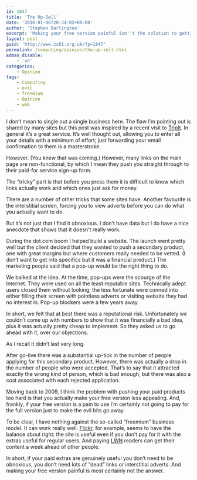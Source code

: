 ```yaml
---
id: 1847
title: 'The Up-Sell'
date: '2010-01-06T20:34:02+00:00'
author: 'Stephen Darlington'
excerpt: 'Making your free version painful isn''t the solution to getting people to upgrade. It''ll drive them away!'
layout: post
guid: 'http://www.zx81.org.uk/?p=1847'
permalink: /computing/opinion/the-up-sell.html
adman_disable:
    - 'on'
categories:
    - Opinion
tags:
    - Computing
    - evil
    - freemium
    - Opinion
    - web
---
```


I don’t mean to single out a single business here. The flaw I’m pointing out is shared by many sites but this post was inspired by a recent visit to [TripIt](http://www.tripit.com/). In general it’s a great service. It’s well thought out, allowing you to enter all your details with a minimum of effort; just forwarding your email confirmation to them is a masterstroke.

However. (You knew that was coming.) However, many links on the main page are non-functional, by which I mean they push you straight through to their paid-for service sign-up form.

The “tricky” part is that before you press them it is difficult to know which links actually work and which ones just ask for money.

There are a number of other tricks that some sites have. Another favourite is the interstitial screen, forcing you to view adverts before you can do what you actually want to do.

But it’s not just that I find it obnoxious. I don’t have data but I do have a nice anecdote that shows that it doesn’t really work.

During the dot.com boom I helped build a website. The launch went pretty well but the client decided that they wanted to push a secondary product, one with great margins but where customers really needed to be vetted. (I don’t want to get into specifics but it was a financial product.) The marketing people said that a pop-up would be the right thing to do.

We balked at the idea. At the time, pop-ups were the scourge of the Internet. They were used on all the least reputable sites. Technically adept users closed them without looking; the less fortunate were conned into either filling their screen with pointless adverts or visiting website they had no interest in. Pop-up blockers were a few years away.

In short, we felt that at best there was a reputational risk. Unfortunately we couldn’t come up with numbers to show that it was financially a bad idea, plus it was actually pretty cheap to implement. So they asked us to go ahead with it, over our objections.

As I recall it didn’t last very long.

After go-live there was a substantial up-tick in the number of people applying for this secondary product. However, there was actually a drop in the number of people who were accepted. That’s to say that it attracted exactly the wrong kind of person, which is bad enough, but there was also a cost associated with each rejected application.

Moving back to 2009, I think the problem with pushing your paid products too hard is that you actually make your free version less appealing. And, frankly, if your free version is a pain to use I’m certainly not going to pay for the full version just to make the evil bits go away.

To be clear, I have nothing against the so-called “freemium” business model. It can work really well. [Flickr](http://www.flickr.com/photos/stephendarlington/), for example, seems to have the balance about right: the site is useful even if you don’t pay for it with the extras useful for regular users. And paying [LWN](http://www.lwn.net/) readers can get their content a week ahead of other people.

In short, if your paid extras are genuinely useful you don’t need to be obnoxious, you don’t need lots of “dead” links or interstitial adverts. And making your free version painful is most certainly not the answer.